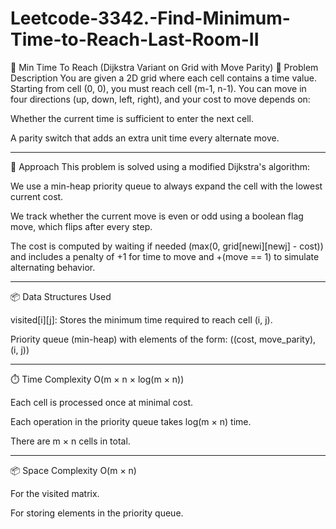 # Leetcode-3342.-Find-Minimum-Time-to-Reach-Last-Room-II

🚀 Min Time To Reach (Dijkstra Variant on Grid with Move Parity)
🧠 Problem Description
You are given a 2D grid where each cell contains a time value. Starting from cell (0, 0), you must reach cell (m-1, n-1). You can move in four directions (up, down, left, right), and your cost to move depends on:

Whether the current time is sufficient to enter the next cell.

A parity switch that adds an extra unit time every alternate move.

---

📌 Approach
This problem is solved using a modified Dijkstra's algorithm:

We use a min-heap priority queue to always expand the cell with the lowest current cost.

We track whether the current move is even or odd using a boolean flag move, which flips after every step.

The cost is computed by waiting if needed (max(0, grid[newi][newj] - cost)) and includes a penalty of +1 for time to move and +(move == 1) to simulate alternating behavior.

---

📦 Data Structures Used

visited[i][j]: Stores the minimum time required to reach cell (i, j).

Priority queue (min-heap) with elements of the form:
((cost, move_parity), (i, j))

---

⏱️ Time Complexity
O(m × n × log(m × n))

Each cell is processed once at minimal cost.

Each operation in the priority queue takes log(m × n) time.

There are m × n cells in total.

---

📦 Space Complexity
O(m × n)

For the visited matrix.

For storing elements in the priority queue.
